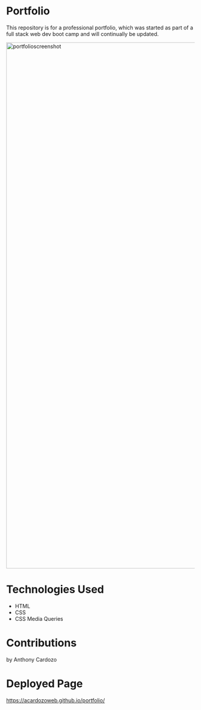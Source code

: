 
# Portfolio
This repository is for a professional portfolio, which was started as part of a full stack web dev boot camp and will continually be updated.

<img width="1406" alt="portfolioscreenshot" src="https://user-images.githubusercontent.com/83983013/125206732-bd8aff00-e256-11eb-95f1-76f07d0eae27.png">

# Technologies Used
- HTML
- CSS
- CSS Media Queries

# Contributions
by Anthony Cardozo

# Deployed Page
https://acardozoweb.github.io/portfolio/
